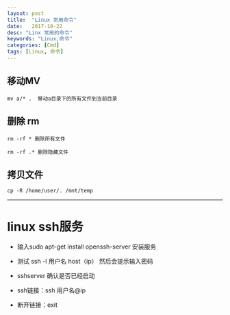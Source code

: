 ```yaml
---
layout: post
title:  "Linux 常用命令"
date:   2017-10-22
desc: "Linx 常用的命令"
keywords: "Linux,命令"
categories: [Cmd]
tags: [Linux, 命令]
---
```


## 移动MV


    mv a/* .  移动a目录下的所有文件到当前目录 
    
## 删除 rm

    
    rm -rf * 删除所有文件
    
    rm -rf .* 删除隐藏文件

## 拷贝文件

	cp -R /home/user/. /mnt/temp

---

# linux ssh服务

* 输入sudo apt-get install openssh-server 安装服务

* 测试 ssh -l 用户名 host（ip） 然后会提示输入密码

* sshserver 确认是否已经启动

* ssh链接：ssh 用户名@ip

* 断开链接：exit